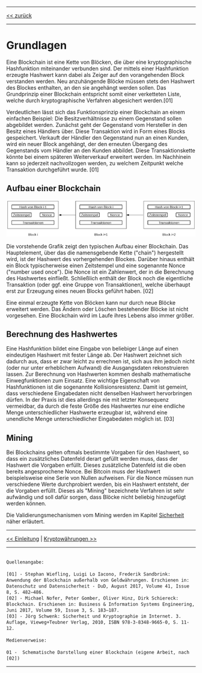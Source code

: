 ***

[<< zurück](02_toc.md)

***

# Grundlagen

Eine Blockchain ist eine Kette von Blöcken, die über eine kryptographische Hashfunktion miteinander verbunden sind. Der mittels einer Hashfunktion erzeugte Hashwert kann dabei als Zeiger auf den vorangehenden Block verstanden werden. Neu anzuhängende Blöcke müssen stets den Hashwert des Blockes enthalten, an den sie angehängt werden sollen. Das Grundprinzip einer Blockchain entspricht somit einer verketteten Liste, welche durch kryptographische Verfahren abgesichert werden.[01]

Verdeutlichen lässt sich das Funktionsprinzip einer Blockchain an einem einfachen Beispiel: Die Besitzverhältnisse zu einem Gegenstand sollen abgebildet werden. Zunächst geht der Gegenstand vom Hersteller in den Besitz eines Händlers über. Diese Transaktion wird in Form eines Blocks gespeichert. Verkauft der Händler den Gegenstand nun an einen Kunden, wird ein neuer Block angehängt, der den erneuten Übergang des Gegenstands vom Händler an den Kunden abbildet. Diese Transaktionskette könnte bei einem späteren Weiterverkauf erweitert werden. Im Nachhinein kann so jederzeit nachvollzogen werden, zu welchem Zeitpunkt welche Transaktion durchgeführt wurde. [01]

## Aufbau einer Blockchain

![Schematische Darstellung einer Blockchain](files/blockchain.jpg)

Die vorstehende Grafik zeigt den typischen Aufbau einer Blockchain. Das Hauptelement, über das die namensgebende Kette ("chain") hergestellt wird, ist der Hashwert des vorhergehenden Blockes. Darüber hinaus enthält ein Block typischerweise einen Zeitstempel und eine sogenannte Nonce ("number used once"). Die Nonce ist ein Zahlenwert, der in die Berechnung des Hashwertes einfließt. Schließlich enthält der Block noch die eigentliche Transaktion (oder ggf. eine Gruppe von Transaktionen), welche überhaupt erst zur Erzeugung eines neuen Blocks geführt haben. [02]

Eine einmal erzeugte Kette von Blöcken kann nur durch neue Blöcke erweitert werden. Das Ändern oder Löschen bestehender Blöcke ist nicht vorgesehen. Eine Blockchain wird im Laufe ihres Lebens also immer größer.

## Berechnung des Hashwertes

Eine Hashfunktion bildet eine Eingabe von beliebiger Länge auf einen eindeutigen Hashwert mit fester Länge ab. Der Hashwert zeichnet sich dadurch aus, dass er zwar leicht zu errechnen ist, sich aus ihm jedoch nicht (oder nur unter erheblichem Aufwand) die Ausgangsdaten rekonstruieren lassen. Zur Berechnung von Hashwerten kommen deshalb mathematische Einwegfunktionen zum Einsatz. Eine wichtige Eigenschaft von Hashfunktionen ist die sogenannte Kollisionsresistenz. Damit ist gemeint, dass verschiedene Eingabedaten nicht denselben Hashwert hervorbringen dürfen. In der Praxis ist dies allerdings nie mit letzter Konsequenz vermeidbar, da durch die feste Größe des Hashwertes nur eine endliche Menge unterschiedlicher Hashwerte erzeugbar ist, während eine unendliche Menge unterschiedlicher Eingabedaten möglich ist. [03]

## Mining

Bei Blockchains gelten oftmals bestimmte Vorgaben für den Hashwert, so dass ein zusätzliches Datenfeld derart gefüllt werden muss, dass der Hashwert die Vorgaben erfüllt. Dieses zusätzliche Datenfeld ist die oben bereits angesprochene Nonce. Bei Bitcoin muss der Hashwert beispielsweise eine Serie von Nullen aufweisen. Für die Nonce müssen nun verschiedene Werte durchprobiert werden, bis ein Hashwert entsteht, der die Vorgaben erfüllt. Dieses als "Mining" bezeichnete Verfahren ist sehr aufwändig und soll dafür sorgen, dass Blöcke nicht beliebig hinzugefügt werden können.

Die Validierungsmechanismen vom Mining werden im Kapitel [Sicherheit](08_security.md) näher erläutert.

***

[<< Einleitung](03_introduction.md) | [Kryptowährungen >>](05_cryptocurrencies.md)

***

```

Quellenangabe:

[01] - Stephan Wiefling, Luigi Lo Iacono, Frederik Sandbrink: Anwendung der Blockchain außerhalb von Geldwährungen. Erschienen in: Datenschutz und Datensicherheit - DuD, August 2017, Volume 41, Issue 8, S. 482–486.
[02] - Michael Nofer, Peter Gomber, Oliver Hinz, Dirk Schiereck: Blockchain. Erschienen in: Business & Information Systems Engineering, Juni 2017, Volume 59, Issue 3, S. 183–187.
[03] - Jörg Schwenk: Sicherheit und Kryptographie im Internet. 3. Auflage, Vieweg+Teubner Verlag, 2010, ISBN 978-3-8348-9665-0, S. 11-12.

Medienverweise:

01 -  Schematische Darstellung einer Blockchain (eigene Arbeit, nach [02])

```

***